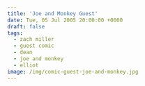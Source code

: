 ```yaml
---
title: 'Joe and Monkey Guest'
date: Tue, 05 Jul 2005 20:00:00 +0000
draft: false
tags:
  - zach miller
  - guest comic
  - dean
  - joe and monkey
  - elliot
image: /img/comic-guest-joe-and-monkey.jpg
---
```


